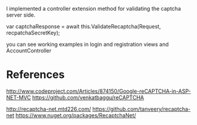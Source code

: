
I implemented a controller extension method for validating the captcha server side.

var captchaResponse = await this.ValidateRecaptcha(Request, recpatchaSecretKey);

you can see working examples in login and registration views and AccountController

# References

http://www.codeproject.com/Articles/874150/Google-reCAPTCHA-in-ASP-NET-MVC
https://github.com/venkatbaggu/reCAPTCHA

http://recaptcha-net.mtd226.com/
https://github.com/tanveery/recaptcha-net
https://www.nuget.org/packages/RecaptchaNet/